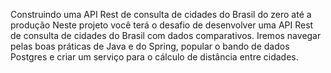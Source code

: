 Construindo uma API Rest de consulta de cidades do Brasil do zero até a produção
Neste projeto você terá o desafio de desenvolver uma API Rest de consulta
de cidades do Brasil com dados comparativos. Iremos navegar pelas boas práticas
de Java e do Spring, popular o bando de dados Postgres e criar um serviço
para o cálculo de distância entre cidades.
